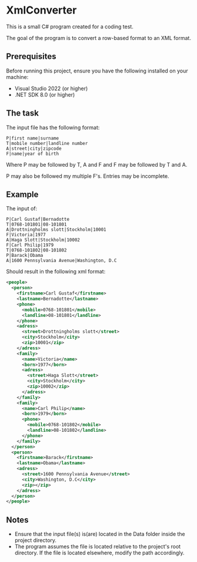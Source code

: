 ﻿# XmlConverter
This is a small C# program created for a coding test.

The goal of the program is to convert a row-based format to an XML format.

## Prerequisites

Before running this project, ensure you have the following installed on your machine:
- Visual Studio 2022 (or higher)
- .NET SDK 8.0 (or higher)

## The task

The input file has the following format:
```
P|first name|surname
T|mobile number|landline number
A|street|city|zipcode
F|name|year of birth
```

Where P may be followed by T, A and F
and F may be followed by T and A.

P may also be followed my multiple F's. Entries may be incomplete.

## Example
The input of:
```
P|Carl Gustaf|Bernadotte
T|0768-101801|08-101801
A|Drottningholms slott|Stockholm|10001
F|Victoria|1977
A|Haga Slott|Stockholm|10002
F|Carl Philip|1979
T|0768-101802|08-101802
P|Barack|Obama
A|1600 Pennsylvania Avenue|Washington, D.C
```

Should result in the following xml format:
```xml
<people>
  <person>
    <firstname>Carl Gustaf</firstname>
    <lastname>Bernadotte</lastname>
    <phone>
      <mobile>0768-101801</mobile>
      <landline>08-101801</landline>
    </phone>
    <adress>
      <street>Drottningholms slott</street>
      <city>Stockholm</city>
      <zip>10001</zip>
    </adress>
    <family>
      <name>Victoria</name>
      <born>1977</born>
      <adress>
        <street>Haga Slott</street>
        <city>Stockholm</city>
        <zip>10002</zip>
      </adress>
    </family>
    <family>
      <name>Carl Philip</name>
      <born>1979</born>
      <phone>
        <mobile>0768-101802</mobile>
        <landline>08-101802</landline>
      </phone>
    </family>
  </person>
  <person>
    <firstname>Barack</firstname>
    <lastname>Obama</lastname>
    <adress>
      <street>1600 Pennsylvania Avenue</street>
      <city>Washington, D.C</city>
      <zip></zip>
    </adress>
  </person>
</people>
```

## Notes

- Ensure that the input file(s) is(are) located in the Data folder inside the project directory.
- The program assumes the file is located relative to the project's root directory. If the file is located elsewhere, modify the path accordingly.
